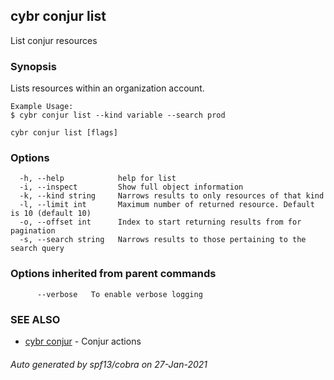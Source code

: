 ## cybr conjur list

List conjur resources

### Synopsis

Lists resources within an organization account.
	
	Example Usage:
	$ cybr conjur list --kind variable --search prod

```
cybr conjur list [flags]
```

### Options

```
  -h, --help            help for list
  -i, --inspect         Show full object information
  -k, --kind string     Narrows results to only resources of that kind
  -l, --limit int       Maximum number of returned resource. Default is 10 (default 10)
  -o, --offset int      Index to start returning results from for pagination
  -s, --search string   Narrows results to those pertaining to the search query
```

### Options inherited from parent commands

```
      --verbose   To enable verbose logging
```

### SEE ALSO

* [cybr conjur](cybr_conjur.md)	 - Conjur actions

###### Auto generated by spf13/cobra on 27-Jan-2021
